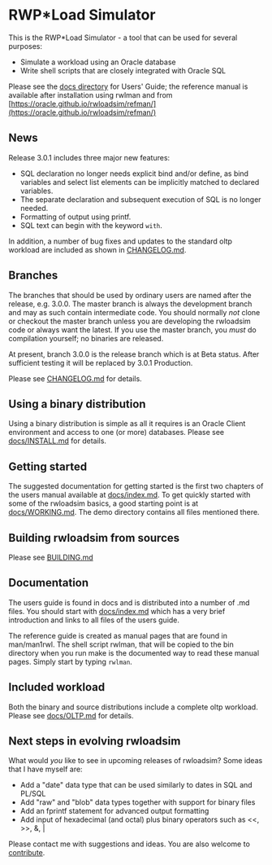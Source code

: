 # RWP\*Load Simulator
This is the RWP\*Load Simulator - a tool that can be used for several purposes:

 * Simulate a workload using an Oracle database
 * Write shell scripts that are closely integrated with Oracle SQL

Please see the [docs directory](docs) for Users' Guide; the reference manual is available after
installation using rwlman and from
[https://oracle.github.io/rwloadsim/refman/](https://oracle.github.io/rwloadsim/refman/)

## News

Release 3.0.1 includes three major new features:

 * SQL declaration no longer needs explicit bind and/or define, as bind variables and select list elements can be implicitly matched to declared variables.
 * The separate declaration and subsequent execution of SQL is no longer needed.
 * Formatting of output using printf.
 * SQL text can begin with the keyword ```with```.

In addition, a number of bug fixes and updates to the standard oltp workload are included
as shown in [CHANGELOG.md](CHANGELOG.md).

## Branches

The branches that should be used by ordinary users are named after the release, e.g. 3.0.0.
The master branch is always the development branch and may as such contain intermediate code.
You should normally _not_ clone or checkout the master branch unless you are developing the
rwloadsim code or always want the latest.
If you use the master branch, you _must_ do compilation yourself; no binaries are released.

At present, branch 3.0.0 is the release branch which is at Beta status. After sufficient testing
it will be replaced by 3.0.1 Production.

Please see [CHANGELOG.md](CHANGELOG.md) for details.

## Using a binary distribution

Using a binary distribution is simple as all it requires is an Oracle Client environment
and access to one (or more) databases.
Please see [docs/INSTALL.md](docs/INSTALL.md) for details.

## Getting started

The suggested documentation for getting started is the first two chapters of
the users manual available at [docs/index.md](docs/index.md#rwpload-simulator-users-guide).
To get quickly started with some of the rwloadsim basics, a good starting point
is at [docs/WORKING.md](docs/WORKING.md).
The demo directory contains all files mentioned there.

## Building rwloadsim from sources

Please see [BUILDING.md](BUILDING.md)

## Documentation

The users guide is found in docs and is distributed into a number of .md files. 
You should start with [docs/index.md](docs/index.md) which has a very brief 
introduction and links to all files of the users guide.

The reference guide is created as manual pages that are found in man/man1rwl.
The shell script rwlman, that will be copied to the bin directory when you run make
is the documented way to read these manual pages.
Simply start by typing ```rwlman```.

## Included workload

Both the binary and source distributions include a complete
oltp workload.  
Please see [docs/OLTP.md](docs/OLTP.md) for details.

## Next steps in evolving rwloadsim

What would _you_ like to see in upcoming releases of rwloadsim?
Some ideas that I have myself are:

 * Add a "date" data type that can be used similarly to dates in SQL and PL/SQL
 * Add "raw" and "blob" data types together with support for binary files
 * Add an fprintf statement for advanced output formatting
 * Add input of hexadecimal (and octal) plus binary operators such as <<, >>, &, |

Please contact me with suggestions and ideas.
You are also welcome to [contribute](CONTRIBUTING.md).

